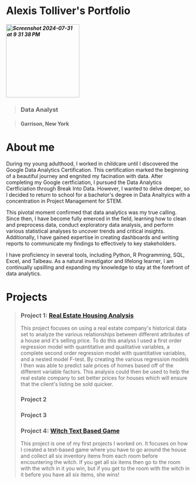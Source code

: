 # Alexis Tolliver's Portfolio
##### <img width="200" alt="Screenshot 2024-07-31 at 9 31 38 PM" src="https://github.com/user-attachments/assets/2aca681b-f275-4c67-b673-951efdd7a442">
>
> ### Data Analyst
> 

>
> #### Garrison, New York
> 


# About me

During my young adulthood, I worked in childcare until I discovered the Google Data Analytics Certification. This certification marked the beginning of a beautiful journey and engnited my facination with data. After completing my Google certficiation, I pursued the Data Analytics Certficiation through Break Into Data. However, I wanted to delve deeper, so I decided to return to school for a bachelor's degree in Data Analtyics with a concentration in Project Management for STEM. 

This pivotal moment confirmed that data analytics was my true calling. Since then, I have become fully emerced in the field, learning how to clean and preprocess data, conduct exploratory data analysis, and perform various statistical analyses to uncover trends and critical insights. Additionally, I have gained expertise in creating dashboards and writing reports to communicate my findings to effectively to key stakeholders.

I have proficiency in several tools, including Python, R Programming, SQL, Excel, and Talbeau. As a natural investigator and lifelong learner, I am continually upsilling and expanding my knowledge to stay at the forefront of data analytics.


# Projects

> ### Project 1: [Real Estate Housing Analysis](Project1/RealEstate.md)
> This project focuses on using a real estate company's historical data set to analyze the various relationships between different attributes of a house and it's selling price. To do this analyss I used a first order regression model with quantitative and qualitative variables, a complete second order regression model with quantitative variables, and a nested model F-test. By creating the various regression models I then was able to predict sale prices of homes based off of the different variable factors. This analysis could then be used to help the real estate company to set better prices for houses which will ensure that the client's listing be sold quicker.
>
> 
> ### Project 2
> 
> ### Project 3
>
> ### Project 4: [Witch Text Based Game](Project4/Witch.md)
> This project is one of my first projects I worked on. It focuses on how I created a text-based game where you have to go around the house and collect all six inventory items from each room before encountering the witch. If you get all six items then go to the room with the witch in it you win, but if you get to the room with the witch in it before you have all six items, she wins!
